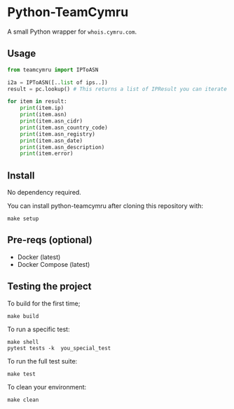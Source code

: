 # Python-TeamCymru

A small Python wrapper for `whois.cymru.com`.

## Usage

```python
from teamcymru import IPToASN

i2a = IPToASN([..list of ips..])
result = pc.lookup() # This returns a list of IPResult you can iterate through

for item in result:
    print(item.ip)
    print(item.asn)
    print(item.asn_cidr)
    print(item.asn_country_code)
    print(item.asn_registry)
    print(item.asn_date)
    print(item.asn_description)
    print(item.error)
```

## Install

No dependency required.

You can install python-teamcymru after cloning this repository with:

```
make setup
```

## Pre-reqs (optional)

* Docker (latest)
* Docker Compose (latest)


## Testing the project

To build for the first time;

```
make build
```

To run a specific test:

```
make shell
pytest tests -k  you_special_test
```

To run the full test suite:

```
make test
```

To clean your environment:

```
make clean
```

